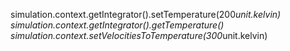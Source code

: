 simulation.context.getIntegrator().setTemperature(200*unit.kelvin) 
simulation.context.getIntegrator().getTemperature() 
simulation.context.setVelocitiesToTemperature(300*unit.kelvin) 
